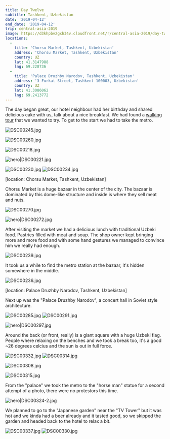 ```yaml
---
title: Day Twelve
subtitle: Tashkent, Uzbekistan
date: '2019-04-12'
end_date: '2019-04-12'
trip: central-asia-2019
image: https://d3khpbv2gxh34v.cloudfront.net/r/central-asia-2019/day-twelve/DSC00324.jpg
locations:
  -
    title: 'Chorsu Market, Tashkent, Uzbekistan'
    address: 'Chorsu Market, Tashkent, Uzbekistan'
    country: UZ
    lat: 41.3147988
    lng: 69.228736
  -
    title: 'Palace Druzhby Narodov, Tashkent, Uzbekistan'
    address: '3 Furkat Street, Tashkent 100003, Uzbekistan'
    country: UZ
    lat: 41.3086062
    lng: 69.2413772
---
```


The day began great, our hotel neighbour had her birthday and shared delicious cake with us, talk about a nice breakfast. We had found a [walking tour](https://caravanistan.com/places/walking-old-tashkent/) that we wanted to try. To get to the start we had to take the metro.

![DSC00245.jpg](https://d3khpbv2gxh34v.cloudfront.net/r/central-asia-2019/day-twelve/DSC00245.jpg "1.488")

![DSC00260.jpg](https://d3khpbv2gxh34v.cloudfront.net/r/central-asia-2019/day-twelve/DSC00260.jpg "1.5")

![DSC00218.jpg](https://d3khpbv2gxh34v.cloudfront.net/r/central-asia-2019/day-twelve/DSC00218.jpg "1.5")

![hero|DSC00221.jpg](https://d3khpbv2gxh34v.cloudfront.net/r/central-asia-2019/day-twelve/DSC00221.jpg "1.5")

![DSC00230.jpg](https://d3khpbv2gxh34v.cloudfront.net/r/central-asia-2019/day-twelve/DSC00230.jpg "1.5")
![DSC00234.jpg](https://d3khpbv2gxh34v.cloudfront.net/r/central-asia-2019/day-twelve/DSC00234.jpg "1.5")


[location: Chorsu Market, Tashkent, Uzbekistan]

Chorsu Market is a huge bazaar in the center of the city. The bazaar is dominated by this dome-like structure and inside is where they sell meat and nuts.

![DSC00270.jpg](https://d3khpbv2gxh34v.cloudfront.net/r/central-asia-2019/day-twelve/DSC00270.jpg "1.5")

![hero|DSC00272.jpg](https://d3khpbv2gxh34v.cloudfront.net/r/central-asia-2019/day-twelve/DSC00272.jpg "1.5")

After visiting the market we had a delicious lunch with traditional Uzbeki food. Pastries filled with meat and soup. The shop owner kept bringing more and more food and with some hand gestures we managed to convince him we really had enough.

![DSC00239.jpg](https://d3khpbv2gxh34v.cloudfront.net/r/central-asia-2019/day-twelve/DSC00239.jpg "1.5")


It took us a while to find the metro station at the bazaar, it's hidden somewhere in the middle.

![DSC00236.jpg](https://d3khpbv2gxh34v.cloudfront.net/r/central-asia-2019/day-twelve/DSC00236.jpg "1.5")



[location: Palace Druzhby Narodov, Tashkent, Uzbekistan]

Next up was the "Palace Druzhby Narodov", a concert hall in Soviet style architecture.

![DSC00285.jpg](https://d3khpbv2gxh34v.cloudfront.net/r/central-asia-2019/day-twelve/DSC00285.jpg "0.667")
![DSC00291.jpg](https://d3khpbv2gxh34v.cloudfront.net/r/central-asia-2019/day-twelve/DSC00291.jpg "1.5")

![hero|DSC00297.jpg](https://d3khpbv2gxh34v.cloudfront.net/r/central-asia-2019/day-twelve/DSC00297.jpg "1.5")

Around the back (or front, really) is a giant square with a huge Uzbeki flag. People where relaxing on the benches and we took a break too, it's a good ~26 degrees celcius and the sun is out in full force.

![DSC00332.jpg](https://d3khpbv2gxh34v.cloudfront.net/r/central-asia-2019/day-twelve/DSC00332.jpg "1.5")
![DSC00314.jpg](https://d3khpbv2gxh34v.cloudfront.net/r/central-asia-2019/day-twelve/DSC00314.jpg "0.667")


![DSC00308.jpg](https://d3khpbv2gxh34v.cloudfront.net/r/central-asia-2019/day-twelve/DSC00308.jpg "1.5")

![DSC00315.jpg](https://d3khpbv2gxh34v.cloudfront.net/r/central-asia-2019/day-twelve/DSC00315.jpg "1.5")

From the "palace" we took the metro to the "horse man" statue for a second attempt of a photo, there were no protestors this time.

![hero|DSC00324-2.jpg](https://d3khpbv2gxh34v.cloudfront.net/r/central-asia-2019/day-twelve/DSC00324-2.jpg "1.5")

We planned to go to the "Japanese garden" near the "TV Tower" but it was hot and we kinda had a beer already and it tasted good, so we skipped the garden and headed back to the hotel to relax a bit.


![DSC00337.jpg](https://d3khpbv2gxh34v.cloudfront.net/r/central-asia-2019/day-twelve/DSC00337.jpg "1.5")
![DSC00330.jpg](https://d3khpbv2gxh34v.cloudfront.net/r/central-asia-2019/day-twelve/DSC00330.jpg "0.667")
